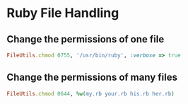 
# Ruby File Handling


## Change the permissions of one file

```ruby
FileUtils.chmod 0755, '/usr/bin/ruby', :verbose => true
```


## Change the permissions of many files

```ruby
FileUtils.chmod 0644, %w(my.rb your.rb his.rb her.rb)
```

